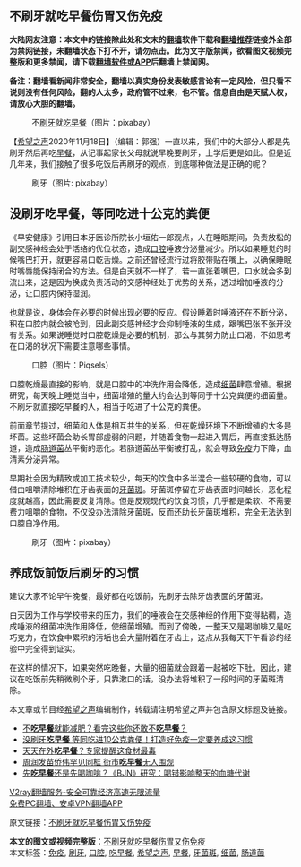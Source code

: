  <h2>不刷牙就吃早餐伤胃又伤免疫</h2> <p class="notice"><b>大陆网友注意：本文中的链接除此处和文末的<a href="https://github.com/bannedbook/fanqiang" >翻墙</a>软件下载和<a href="https://github.com/killgcd/justmysocks/blob/master/README.md">翻墙推荐</a>链接外全部为禁网链接，未翻墙状态下打不开，请勿点击。此为文字版禁闻，欲看图文视频完整版和更多禁闻，请下载<a href="https://github.com/bannedbook/fanqiang">翻墙软件或APP</a>后翻墙上禁闻网。</p><p>备注：翻墙看新闻非常安全，翻墙以真实身份发表敏感言论有一定风险，但只看不说则没有任何风险，翻的人太多，政府管不过来，也不管。信息自由是天赋人权，请放心大胆的翻墙。</b></p>  <div class="entry"> <figure><figcaption>不<a href="https://www.bannedbook.org/bnews/tag/%E5%88%B7%E7%89%99/" class="st_tag internal_tag" rel="tag" title="标签 刷牙 下的日志">刷牙</a>就<a href="https://www.bannedbook.org/bnews/tag/%E5%90%83%E6%97%A9%E9%A4%90/" class="st_tag internal_tag" rel="tag" title="标签 吃早餐 下的日志">吃早餐</a>（图片：pixabay）</figcaption></figure> <p>【<span class='wp_keywordlink_affiliate'><a href="https://www.soundofhope.org" title="希望之声" target="_blank">希望之声</a></span>2020年11月18日】（编辑：郭强）一直以来，我们中的大部分人都是先刷牙然后再吃<a href="https://www.bannedbook.org/bnews/tag/%E6%97%A9%E9%A4%90/" class="st_tag internal_tag" rel="tag" title="标签 早餐 下的日志">早餐</a>，从记事起家长父母就说早晚要刷牙，上学后更是如此。但是近几年来，我们接触了很多吃饭后再刷牙的观点，到底哪种做法是正确的呢？</p> <figure><figcaption>刷牙（图片: pixabay）</figcaption></figure> <h2>没刷牙吃早餐，等同吃进十公克的粪便</h2> <p>《早安健康》引用日本牙医诊所院长小垣佑一郎观点，人在睡眠期间，负责放松的副交感神经会处于活络的优位状态，造成<a href="https://www.bannedbook.org/bnews/tag/%E5%8F%A3%E8%85%94/" class="st_tag internal_tag" rel="tag" title="标签 口腔 下的日志">口腔</a>唾液分泌量减少。所以如果睡觉的时候嘴巴打开，就更容易口乾舌燥。之前还曾经流行过将胶带贴在嘴上，以确保睡眠时嘴唇能保持闭合的方法。但是白天就不一样了，若一直张着嘴巴，口水就会多到流出来，这是因为换成负责活动的交感神经处于优势的关系，透过增加唾液的分泌，让口腔内保持湿润。</p>  <p>也就是说，身体会在必要的时候出现必要的反应。假设睡着时唾液还在不断分泌，积在口腔内就会被呛到，因此副交感神经才会抑制唾液的生成，跟嘴巴张不张开没有关系。如果说睡觉时口腔乾燥是必要的机制，那么与其努力防止口渴，不如思考在口渴的状况下需要注意哪些事情。</p> <figure><figcaption>口腔（图片：Piqsels）</figcaption></figure> <p>口腔乾燥最直接的影响，就是口腔中的冲洗作用会降低，造成<a href="https://www.bannedbook.org/bnews/tag/%E7%BB%86%E8%8F%8C/" class="st_tag internal_tag" rel="tag" title="标签 细菌 下的日志">细菌</a>肆意增殖。根据研究，每天晚上睡觉当中，细菌增殖的量大约会达到等同于十公克粪便的细菌量。不刷牙就直接吃早餐的人，相当于吃进了十公克的粪便。</p>  <p>前面章节提过，细菌和人体是相互共生的关系，但在乾燥环境下不断增殖的大多是坏菌。这些坏菌会助长胃部虚弱的问题，并随着食物一起进入胃后，再直接抵达肠道，造成<a href="https://www.bannedbook.org/bnews/tag/%E8%82%A0%E9%81%93%E8%8F%8C/" class="st_tag internal_tag" rel="tag" title="标签 肠道菌 下的日志">肠道菌</a>丛平衡的恶化。若肠道菌丛平衡被打乱，就会导致<a href="https://www.bannedbook.org/bnews/tag/%E5%85%8D%E7%96%AB/" class="st_tag internal_tag" rel="tag" title="标签 免疫 下的日志">免疫</a>力下降，血清素分泌异常。</p> <p>早期社会因为精致或加工技术较少，每天的饮食中多半混合一些较硬的食物，可以借由咀嚼清除堆积在牙齿表面的<a href="https://www.bannedbook.org/bnews/tag/%E7%89%99%E8%8F%8C%E6%96%91/" class="st_tag internal_tag" rel="tag" title="标签 牙菌斑 下的日志">牙菌斑</a>。牙菌斑停留在牙齿表面时间越长，恶化程度就越高，因此需要反复清除。但是反观现代的饮食习惯，几乎都是柔软、不需要费力咀嚼的食物，不仅没办法清除牙菌斑，反而还助长牙菌斑堆积，完全无法达到口腔自净作用。</p>  <figure><figcaption>刷牙（图片：pixabay）</figcaption></figure> <h2>养成饭前饭后刷牙的习惯</h2> <p>建议大家不论早午晚餐，最好都在吃饭前，先刷牙去除牙齿表面的牙菌斑。</p> <p>白天因为工作与学校带来的压力，我们的唾液会在交感神经的作用下变得黏稠，造成唾液的细菌冲洗作用降低，使细菌增殖。而到了傍晚，一整天又是喝咖啡又是吃巧克力，在饮食中累积的污垢也会大量附着在牙齿上，这点从我每天下午看诊的经验中完全得到证实。</p>  <p>在这样的情况下，如果突然吃晚餐，大量的细菌就会跟着一起被吃下肚。因此，建议在吃饭前先稍微刷个牙，只靠漱口的话，没办法将堆积了一段时间的牙菌斑清除。</p> <p>本文章或节目经<a href="https://www.bannedbook.org/bnews/tag/%e5%b8%8c%e6%9c%9b%e4%b9%8b%e5%a3%b0/" class="st_tag internal_tag" rel="tag" title="标签 希望之声 下的日志">希望之声</a>编辑制作，转载请注明希望之声并包含原文标题及链接。</p> <ul class='op-related-articles' title='相关阅读'> <li><a href='https://www.bannedbook.org/bnews/health/20201118/1432697.html' target='_blank'>不<b>吃早餐</b>就能减肥？看完这些你还敢不<b>吃早餐</b>？</a></li> <li><a href='https://www.bannedbook.org/bnews/health/20201117/1432273.html' target='_blank'>没刷牙<b>吃早餐</b> 等同吃进10公克粪便！打造好免疫一定要养成这习惯</a></li> <li><a href='https://www.bannedbook.org/bnews/comments/20201025/1420099.html' target='_blank'>天天在外<b>吃早餐</b>？专家提醒这食材最毒</a></li> <li><a href='https://www.bannedbook.org/bnews/yule/20201024/1419206.html' target='_blank'>周润发苗侨伟罕见同框 街市<b>吃早餐</b>无人围观</a></li> <li><a href='https://www.bannedbook.org/bnews/health/20201023/1418758.html' target='_blank'>先<b>吃早餐</b>还是先喝咖啡？《BJN》研究：喝错影响整天的血糖代谢</a></li> </ul> <p class="texttj"> <a href="https://www.bannedbook.org/forum23/topic22702.html" target="_blank">V2ray翻墙服务-安全可靠经济高速无限流量</a><br/> <a href="https://github.com/bannedbook/fanqiang/wiki/%E7%A6%81%E9%97%BB%E7%BD%91%E5%AE%89%E5%8D%93%E7%BF%BB%E5%A2%99%E6%96%B0%E9%97%BBAPP" target="_blank">免费PC翻墙、安卓VPN翻墙APP</a></p><p>原文链接：<a class="src_link"  href="https://www.soundofhope.org/post/444175" target="_blank">不刷牙就吃早餐伤胃又伤免疫</a></p><a name='sharetosocial'></a>       <div><b>本文的图文或视频完整版</b>：<a href='https://www.bannedbook.org/bnews/comments/20201119/1433525.html'>不刷牙就吃早餐伤胃又伤免疫</a></div>  </div><!--END ENTRY--> <div class="postfooter"> <div>本文标签：<a href="https://www.bannedbook.org/bnews/tag/%E5%85%8D%E7%96%AB/" rel="tag">免疫</a>, <a href="https://www.bannedbook.org/bnews/tag/%E5%88%B7%E7%89%99/" rel="tag">刷牙</a>, <a href="https://www.bannedbook.org/bnews/tag/%E5%8F%A3%E8%85%94/" rel="tag">口腔</a>, <a href="https://www.bannedbook.org/bnews/tag/%E5%90%83%E6%97%A9%E9%A4%90/" rel="tag">吃早餐</a>, <a href="https://www.bannedbook.org/bnews/tag/%e5%b8%8c%e6%9c%9b%e4%b9%8b%e5%a3%b0/" rel="tag">希望之声</a>, <a href="https://www.bannedbook.org/bnews/tag/%E6%97%A9%E9%A4%90/" rel="tag">早餐</a>, <a href="https://www.bannedbook.org/bnews/tag/%E7%89%99%E8%8F%8C%E6%96%91/" rel="tag">牙菌斑</a>, <a href="https://www.bannedbook.org/bnews/tag/%E7%BB%86%E8%8F%8C/" rel="tag">细菌</a>, <a href="https://www.bannedbook.org/bnews/tag/%E8%82%A0%E9%81%93%E8%8F%8C/" rel="tag">肠道菌</a></div>  </div><!--END POSTFOOTER--> 